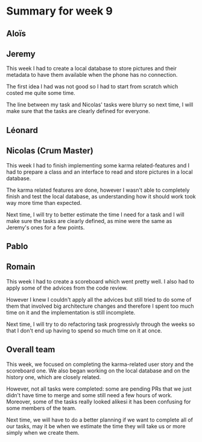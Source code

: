 # Summary for week 9


## Aloïs 


## Jeremy

This week I had to create a local database to store pictures and their metadata to have them available when the phone has no connection.

The first idea I had was not good so I had to start from scratch which costed me quite some time.

The line between my task and Nicolas' tasks were blurry so next time, I will make sure that the tasks are clearly defined for everyone.

## Léonard 


## Nicolas (Crum Master)

This week I had to finish implementing some karma related-features and I had to prepare a class and an interface to read and store pictures in a local database.

The karma related features are done, however I wasn't able to completely finish and test the local database, as understanding how it should work took way more time than expected.

Next time, I will try to better estimate the time I need for a task and I will make sure the tasks are clearly defined, as mine were the same as Jeremy's ones for a few points.

## Pablo 


## Romain 

This week I had to create a scoreboard which went pretty well. I also had to apply some of the advices from the code review.

However I knew I couldn't apply all the advices but still tried to do some of them that involved big architecture changes and therefore I spent too much time on it and the implementation is still incomplete.

Next time, I will try to do refactoring task progressivly through the weeks so that I don't end up having to spend so much time on it at once.


## Overall team

This week, we focused on completing the karma-related user story and the scoreboard one. We also began working on the local database and on the history one, which are closely related.

However, not all tasks were completed: some are pending PRs that we just didn't have time to merge and some still need a few hours of work. Moreover, some of the tasks really looked alikesi it has been confusing for some members of the team.

Next time, we will have to do a better planning if we want to complete all of our tasks, may it be when we estimate the time they will take us or more simply when we create them.
